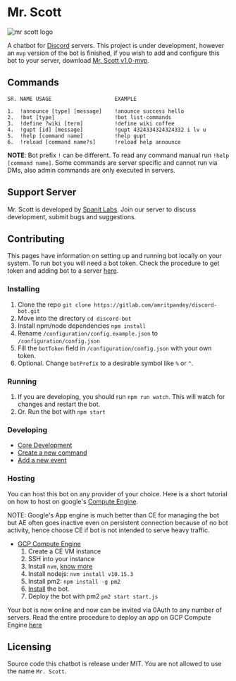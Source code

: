 # Mr. Scott

![mr scott logo](https://i.imgur.com/XfNjSIX.png)

A chatbot for [Discord](https://discordapp.com) servers. This project is under development, however an `mvp` version of the bot is finished, if you wish to add and configure this bot to your server, download [Mr. Scott v1.0-mvp](https://github.com/ap4gh/mr_scott/releases/tag/v1.0-mvp).

## Commands

```
SR. NAME USAGE                    EXAMPLE

1.  !announce [type] [message]    !anounce success hello
2.  !bot [type]                   !bot list-commands
3.  !define ?wiki [term]          !define wiki coffee
4.  !gupt [id] [message]          !gupt 4324334324324332 i lv u
5.  !help [command name]          !help gupt
6.  !reload [command name?s]      !reload help announce
```

**NOTE**: Bot prefix `!` can be different. To read any command manual run `!help [command name]`. Some commands are server specific and cannot run via DMs, also admin commands are only executed in servers.

## Support Server

Mr. Scott is developed by [Spanit Labs](https://discord.gg/XnjpKkM). Join our server to discuss development, submit bugs and suggestions.

## Contributing

This pages have information on setting up and running bot locally on your system. To run bot you will need a bot token. Check the procedure to get token and adding bot to a server [here](https://www.digitaltrends.com/gaming/how-to-make-a-discord-bot/).

### Installing

1. Clone the repo `git clone https://gitlab.com/amritpandey/discord-bot.git`
2. Move into the directory `cd discord-bot`
3. Install npm/node dependencies `npm install`
4. Rename `/configuration/config.example.json` to `/configuration/config.json`
5. Fill the `botToken` field in `/configuration/config.json` with your own token.
6. Optional. Change `botPrefix` to a desirable symbol like `%` or `^`.

### Running

1. If you are developing, you should run `npm run watch`. This will watch for changes and restart the bot.
2. Or. Run the bot with `npm start`

### Developing

- [Core Development](https://gitlab.com/amritpandey/discord-bot/wikis/Core-Development)
- [Create a new command](https://gitlab.com/amritpandey/discord-bot/wikis/Create-new-Commands)
- [Add a new event](https://gitlab.com/amritpandey/discord-bot/wikis/Add-new-Events)

### Hosting

You can host this bot on any provider of your choice. Here is a short tutorial on how to host on google's [Compute Engine](https://cloud.google.com/compute/).

NOTE: Google's App engine is much better than CE for managing the bot but AE often goes inactive even on persistent connection because of no bot activity, hence choose CE if bot is not intended to serve heavy traffic.

- [GCP Compute Engine](https://cloud.google.com/)
  1. Create a CE VM instance
  2. SSH into your instance
  3. Install `nvm`, [know more](https://github.com/creationix/nvm#installation-and-update)
  4. Install nodejs: `nvm install v10.15.3`
  5. Install pm2: `npm install -g pm2`
  6. [Install](#installing) the bot.
  7. Deploy the bot with pm2 `pm2 start start.js`

Your bot is now online and now can be invited via 0Auth to any number of servers. Read the entire procedure to deploy an app on GCP Compute Engine [here](https://medium.com/google-cloud/deploying-a-node-js-app-on-google-cloud-8419de45e5dc)

## Licensing

Source code this chatbot is release under MIT. You are not allowed to use the name `Mr. Scott`.

